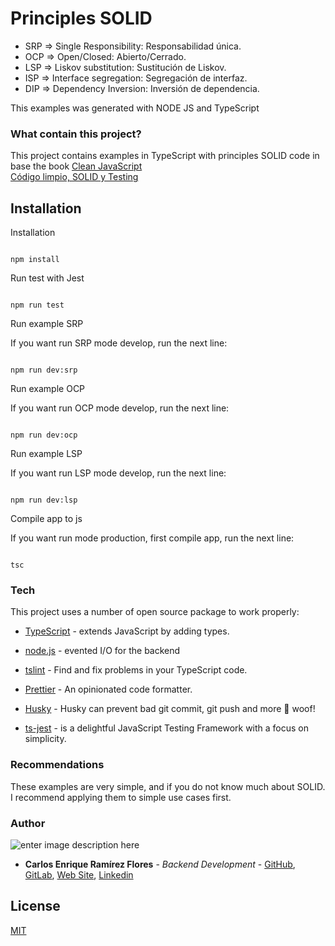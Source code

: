 # Principles SOLID

- SRP => Single Responsibility: Responsabilidad única.
- OCP => Open/Closed: Abierto/Cerrado.
- LSP => Liskov substitution: Sustitución de Liskov.
- ISP => Interface segregation: Segregación de interfaz.
- DIP => Dependency Inversion: Inversión de dependencia.

This examples was generated with NODE JS and TypeScript

### What contain this project?

This project contains examples in TypeScript with principles SOLID code in base the book [Clean JavaScript  
Código limpio, SOLID y Testing](https://softwarecrafters.io/cleancode-solid-testing-js)

## Installation

Installation

```

npm install

```

Run test with Jest

```

npm run test

```

Run example SRP

If you want run SRP mode develop, run the next line:

```

npm run dev:srp

```

Run example OCP

If you want run OCP mode develop, run the next line:

```

npm run dev:ocp

```

Run example LSP

If you want run LSP mode develop, run the next line:

```

npm run dev:lsp

```

Compile app to js

If you want run mode production, first compile app, run the next line:

```

tsc

```

### Tech

This project uses a number of open source package to work properly:

- [TypeScript](https://www.typescriptlang.org/) - extends JavaScript by adding types.

- [node.js](https://nodejs.org/) - evented I/O for the backend

- [tslint](https://eslint.org/) - Find and fix problems in your TypeScript code.

- [Prettier](https://prettier.io/) - An opinionated code formatter.

- [Husky](https://www.npmjs.com/package/husky) - Husky can prevent bad git commit, git push and more 🐶 woof!

- [ts-jest](https://www.npmjs.com/package/ts-jest) - is a delightful JavaScript Testing Framework with a focus on simplicity.

### Recommendations

These examples are very simple, and if you do not know much about SOLID. I recommend applying them to simple use cases first.

### Author

![enter image description here](https://avatars1.githubusercontent.com/u/6466769?s=170&v=4)

- **Carlos Enrique Ramírez Flores** - _Backend Development_ - [GitHub](https://github.com/linuxcarl), [GitLab](https://gitlab.com/linux-carl), [Web Site](https://www.carlosramirezflores.com), [Linkedin](https://www.linkedin.com/in/carlos-enrique-ram%C3%ADrez-flores/)

## License

[MIT](https://choosealicense.com/licenses/mit/)
